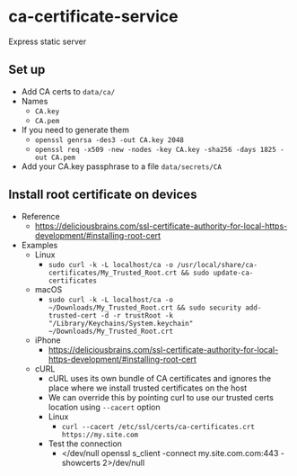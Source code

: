 # ca-certificate-service

Express static server

## Set up

- Add CA certs to `data/ca/`
- Names
  - `CA.key`
  - `CA.pem`
- If you need to generate them
  - `openssl genrsa -des3 -out CA.key 2048`
  - `openssl req -x509 -new -nodes -key CA.key -sha256 -days 1825 -out CA.pem`
- Add your CA.key passphrase to a file `data/secrets/CA`

## Install root certificate on devices

- Reference
  - https://deliciousbrains.com/ssl-certificate-authority-for-local-https-development/#installing-root-cert
- Examples
  - Linux
    - `sudo curl -k -L localhost/ca -o /usr/local/share/ca-certificates/My_Trusted_Root.crt && sudo update-ca-certificates`
  - macOS
    - `sudo curl -k -L localhost/ca -o ~/Downloads/My_Trusted_Root.crt && sudo security add-trusted-cert -d -r trustRoot -k "/Library/Keychains/System.keychain" ~/Downloads/My_Trusted_Root.crt`
  - iPhone
    - https://deliciousbrains.com/ssl-certificate-authority-for-local-https-development/#installing-root-cert
  - cURL
    - cURL uses its own bundle of CA certificates and ignores the place where we install trusted certificates on the host
    - We can override this by pointing curl to use our trusted certs location using `--cacert` option
    - Linux
      - `curl --cacert /etc/ssl/certs/ca-certificates.crt https://my.site.com`
    - Test the connection
      - </dev/null openssl s_client -connect my.site.com.com:443 -showcerts 2>/dev/null
